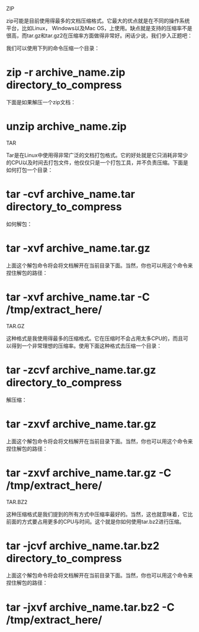 ZIP

zip可能是目前使用得最多的文档压缩格式。它最大的优点就是在不同的操作系统平台，比如Linux， Windows以及Mac OS，上使用。缺点就是支持的压缩率不是很高，而tar.gz和tar.gz2在压缩率方面做得非常好。闲话少说，我们步入正题吧：

我们可以使用下列的命令压缩一个目录：

# zip -r archive_name.zip directory_to_compress

下面是如果解压一个zip文档：

# unzip archive_name.zip

TAR

Tar是在Linux中使用得非常广泛的文档打包格式。它的好处就是它只消耗非常少的CPU以及时间去打包文件，他仅仅只是一个打包工具，并不负责压缩。下面是如何打包一个目录：

# tar -cvf archive_name.tar directory_to_compress

如何解包：

# tar -xvf archive_name.tar.gz

上面这个解包命令将会将文档解开在当前目录下面。当然，你也可以用这个命令来捏住解包的路径：

# tar -xvf archive_name.tar -C /tmp/extract_here/

TAR.GZ

这种格式是我使用得最多的压缩格式。它在压缩时不会占用太多CPU的，而且可以得到一个非常理想的压缩率。使用下面这种格式去压缩一个目录：

# tar -zcvf archive_name.tar.gz directory_to_compress

解压缩：

# tar -zxvf archive_name.tar.gz

上面这个解包命令将会将文档解开在当前目录下面。当然，你也可以用这个命令来捏住解包的路径：

# tar -zxvf archive_name.tar.gz -C /tmp/extract_here/

TAR.BZ2

这种压缩格式是我们提到的所有方式中压缩率最好的。当然，这也就意味着，它比前面的方式要占用更多的CPU与时间。这个就是你如何使用tar.bz2进行压缩。

# tar -jcvf archive_name.tar.bz2 directory_to_compress

上面这个解包命令将会将文档解开在当前目录下面。当然，你也可以用这个命令来捏住解包的路径：

# tar -jxvf archive_name.tar.bz2 -C /tmp/extract_here/
